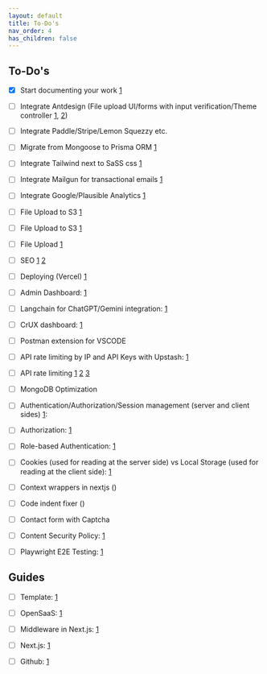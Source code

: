 ```yaml
---
layout: default
title: To-Do's
nav_order: 4
has_children: false
---
```


## To-Do's

- [x] Start documenting your work [1](https://just-the-docs.com/)
- [ ] Integrate Antdesign (File upload UI/forms with input verification/Theme controller [1](https://daisyui.com/components/theme-controller/), [2](https://daisyui.com/docs/themes/))
- [ ] Integrate Paddle/Stripe/Lemon Squezzy etc.
- [ ] Migrate from Mongoose to Prisma ORM [1](https://www.prisma.io/docs/orm/more/migrating-to-prisma/migrate-from-mongoose)
- [ ] Integrate Tailwind next to SaSS css [1](https://www.google.com/search?q=how+to+use+Tailwind+together+with+SaSS&rlz=1C1ONGR_deCH1078CH1078&oq=how+to+use+Tailwind+together+with+SaSS&gs_lcrp=EgZjaHJvbWUyBggAEEUYOTIICAEQABgWGB4yDQgCEAAYhgMYgAQYigUyDQgDEAAYhgMYgAQYigUyDQgEEAAYhgMYgAQYigUyDQgFEAAYhgMYgAQYigXSAQkxNTk3M2owajeoAgCwAgA&sourceid=chrome&ie=UTF-8#fpstate=ive&vld=cid:3878be09,vid:5HijDEdQEcY,st:0)
- [ ] Integrate Mailgun for transactional emails [1](https://www.suprsend.com/post/how-to-send-transactional-emails-with-mailgun-in-next-js-with-code-examples)
- [ ] Integrate Google/Plausible Analytics [1](https://nextjs.org/docs/pages/building-your-application/optimizing/analytics)
- [ ] File Upload to S3 [1](https://docs.opensaas.sh/guides/file-uploading/)
- [ ] File Upload to S3 [1](https://vercel.com/templates/next.js/aws-s3-image-upload-nextjs)
- [ ] File Upload [1](https://medium.com/@mrrabbilhasan/file-upload-in-next-js-14-app-router-most-simple-clean-way-5ed4c90fde39)
- [ ] SEO [1](https://medium.com/@rajreetesh7/best-seo-practices-for-next-js-apps-6cad24c0fb0e) [2](https://bootcamp.uxdesign.cc/a-comprehensive-guide-to-nexjs-802839c98e66)
- [ ] Deploying (Vercel) [1](https://nextjs.org/learn-pages-router/basics/deploying-nextjs-app)
- [ ] Admin Dashboard: [1](https://docs.opensaas.sh/general/admin-dashboard/)
- [ ] Langchain for ChatGPT/Gemini integration: [1](https://dev.to/suranisaunak/building-your-own-ai-web-app-harnessing-the-power-of-langchain-with-nodejs-react-and-mongodb-1203)
- [ ] CrUX dashboard: [1](https://bluetriangle.com/blog/what-is-googles-chrome-user-experience-crux-report-and-why-should-you-care)
- [ ] Postman extension for VSCODE
- [ ] API rate limiting by IP and API Keys with Upstash: [1](https://vercel.com/templates/next.js/api-rate-limit-and-tokens)
- [ ] API rate limiting [1](https://dev.to/sh20raj/add-rate-limits-to-nextjs-apis-35ma) [2](https://stackoverflow.com/questions/78006979/how-can-control-rate-limit-in-next-js-14) [3](https://medium.com/@abrar.adam.09/implementing-rate-limiting-in-next-js-api-routes-without-external-packages-7195ca4ef768)
- [ ] MongoDB Optimization
- [ ] Authentication/Authorization/Session management (server and client sides) [1](https://nextjs.org/docs/pages/building-your-application/authentication):
- [ ] Authorization: [1](https://docs.opensaas.sh/guides/authorization/)
- [ ] Role-based Authentication: [1](https://medium.com/@chsherryy/implementing-role-based-access-control-in-next-js-next-auth-with-prisma-and-mongodb-324f1929cf93)
- [ ] Cookies (used for reading at the server side) vs Local Storage (used for reading at the client side): [1](https://stackoverflow.com/questions/3220660/local-storage-vs-cookies)
- [ ] Context wrappers in nextjs ()
- [ ] Code indent fixer ()
- [ ] Contact form with Captcha
- [ ] Content Security Policy: [1](https://nextjs.org/docs/pages/building-your-application/configuring/content-security-policy)
- [ ] Playwright E2E Testing: [1](https://nextjs.org/docs/pages/building-your-application/testing/playwright)


## Guides

- [ ] Template: [1](https://github.com/wdevon99/Next-js-starter.git)
- [ ] OpenSaaS: [1](https://docs.opensaas.sh/guides/file-uploading/)
- [ ] Middleware in Next.js: [1](https://medium.com/@z22857744/middleware-in-next-js-ac3df3bd4162)
- [ ] Next.js: [1](https://nextjs.org/docs/pages/api-reference/functions/use-report-web-vitals)
- [ ] Github: [1](https://stackoverflow.com/questions/10065526/github-how-to-make-a-fork-of-public-repository-private)



